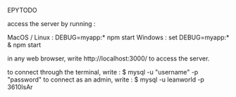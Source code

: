 EPYTODO

access the server by running :

MacOS / Linux : DEBUG=myapp:* npm start
Windows : set DEBUG=myapp:* & npm start

in any web browser, write http://localhost:3000/ to access the server.

to connect through the terminal, write : $ mysql -u "username" -p "password"
to connect as an admin, write : $ mysql -u leanworld -p 3610lsAr